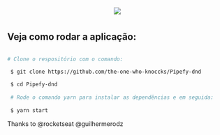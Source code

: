 

<h1 align="center">
  <img src="https://ik.imagekit.io/hld13bjzb1/Peek_2020-08-23_22-27_ltvKdpRZ6.gif">
<h1>


## Veja como rodar a aplicação:
 
```bash  

# Clone o respositório com o comando:

 $ git clone https://github.com/the-one-who-knoccks/Pipefy-dnd
 
 $ cd Pipefy-dnd
 
 # Rode o comando yarn para instalar as dependências e em seguida:
 
 $ yarn start
 ```
   
 Thanks to @rocketseat @guilhermerodz


  
